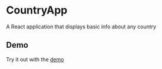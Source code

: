 # CountryApp
A React application that displays basic info about any country

## Demo
Try it out with the [demo](https://livio-country-app.herokuapp.com/)
